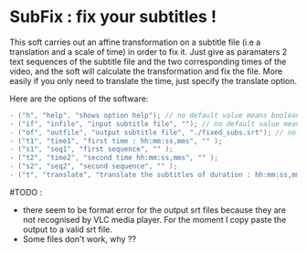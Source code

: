 # SubFix : fix your subtitles !

This soft carries out an affine transformation on a subtitle file (i.e a translation and a scale of time) in order to fix it.
Just give as paramaters 2 text sequences of the subtitle file and the two corresponding times of the video, and the soft will calculate the transformation and fix the file.
More easily if you only need to translate the time, just specify the translate option.

Here are the options of the software:

```c++
- ("h", "help", "shows option help"); // no default value means boolean options, which default value is false
- ("if", "infile", "input subtitle file", ""); // no default value means boolean options, which default value is false
- ("of", "outfile", "output subtitle file", "./fixed_subs.srt"); // no default value means boolean options, which default value is false
- ("t1", "time1", "first time : hh:mm:ss,mms", "" );
- ("s1", "seq1", "first sequence", "" );
- ("t2", "time2", "second time hh:mm:ss,mms", "" );
- ("s2", "seq2", "second sequence", "" );
- ("t", "translate", "translate the subtitles of duration : hh:mm:ss,mms", "" );
```

#TODO : 
- there seem to be format error for the output srt files because they are not recognised by VLC media player. For the moment I copy paste the output to a valid srt file.
- Some files don't work, why ??
